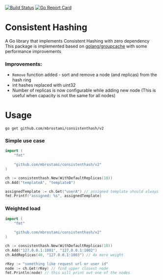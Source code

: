 [![Build Status](https://travis-ci.com/mbrostami/consistenthash.svg?branch=master)](https://travis-ci.com/mbrostami/consistenthash)
[![Go Report Card](https://goreportcard.com/badge/github.com/mbrostami/consistenthash)](https://goreportcard.com/report/github.com/mbrostami/consistenthash)

# Consistent Hashing

A Go library that implements Consistent Hashing with zero dependency   
This package is implemented based on [golang/groupcache](https://github.com/golang/groupcache) with some performance improvements


### Improvements:

- `Remove` function added - sort and remove a node (and replicas) from the hash ring
- int hashes replaced with uint32
- Number of replicas is now configurable while adding new node (This is useful when capacity is not the same for all nodes)

# Usage

`go get github.com/mbrostami/consistenthash/v2`

### Simple use case
```go
import (
    "fmt"
	
    "github.com/mbrostami/consistenthash/v2"
)

ch := consistenthash.New(WithDefaultReplicas(10))
ch.Add("templateA", "templateB")

assignedTemplate := ch.Get("userA") // assigned template should always be the same for `userA`
fmt.Printf("assigned: %s", assignedTemplate)
```

### Weighted load


```go
import (
    "fmt"
    
    "github.com/mbrostami/consistenthash/v2"
)

ch := consistenthash.New(WithDefaultReplicas(10))
ch.Add("127.0.0.1:1001", "127.0.0.1:1002") 
ch.AddReplicas(40, "127.0.0.1:1003") // 4x more weight 

rKey := "something like request url or user id"
node := ch.Get(rKey) // find upper closest node
fmt.Println(node) // this will print out one of the nodes
```
